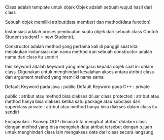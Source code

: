 Class adalah template untuk objek
Objek adalah sebuah wujud hasil dari class

Sebuah objek memiliki atribut(data member) dan method(data function)

Instansiasi adalah proses pembuatan suatu objek dari sebuah class
Contoh Student student1 = new Student();

Constructor adalah method yang pertama kali di panggil saat kita melakukan instansiasi dan nama method dari sebuah constructor adalah nama dari class itu sendiri

this keyword adalah keyword yang mengacu kepada objek saat ini dalam class. Digunakan untuk menghindari kesalahan akses antara atribut class dan argument method yang memiliki nama sama

Default Keyword pada java : public
Default Keyword pada C++ : private

public : atribut atau method bisa diakses diluar class
protected : atribut atau method hanya bisa diakses ketika satu package atau subclass dari superclass
private : atribut atau method hanya bisa diakses dalam class itu sendiri

Encapsulasi : Konsep OOP dimana kita mengikat atribut didalam class dengan method yang bisa mengolah data atribut tersebut dengan tujuan untuk menghindari class lain mengakses data dari class secara langsung
